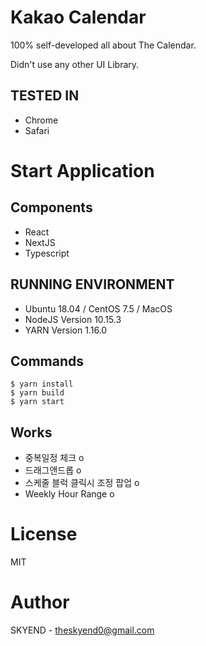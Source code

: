 # Kakao Calendar

100% self-developed all about The Calendar.

Didn't use any other UI Library.

## TESTED IN

* Chrome
* Safari

# Start Application

## Components

* React
* NextJS
* Typescript

## RUNNING ENVIRONMENT
* Ubuntu 18.04 / CentOS 7.5 / MacOS
* NodeJS Version 10.15.3
* YARN Version 1.16.0

## Commands
```
$ yarn install
$ yarn build
$ yarn start
```

## Works

* 중복일정 체크 o
* 드래그앤드롭 o
* 스케줄 블럭 클릭시 조정 팝업 o
* Weekly Hour Range o


# License

MIT 

# Author

SKYEND - theskyend0@gmail.com
